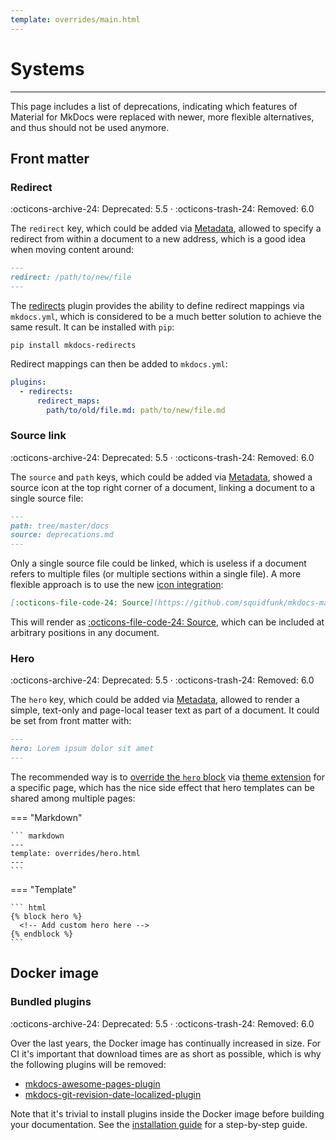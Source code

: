 ```yaml
---
template: overrides/main.html
---
```


# Systems

---

This page includes a list of deprecations, indicating which features of Material
for MkDocs were replaced with newer, more flexible alternatives, and thus should
not be used anymore.

## Front matter

### Redirect

:octicons-archive-24: Deprecated: 5.5 ·
:octicons-trash-24: Removed: 6.0

The `redirect` key, which could be added via [Metadata][1], allowed to
specify a redirect from within a document to a new address, which is a good
idea when moving content around:

``` markdown
---
redirect: /path/to/new/file
---
```

The [redirects][2] plugin provides the ability to define redirect mappings via
`mkdocs.yml`, which is considered to be a much better solution to achieve the
same result. It can be installed with `pip`:

```
pip install mkdocs-redirects
```

Redirect mappings can then be added to `mkdocs.yml`:

``` yaml
plugins:
  - redirects:
      redirect_maps:
        path/to/old/file.md: path/to/new/file.md
```

  [1]: reference/meta-tags.md#metadata
  [2]: https://github.com/datarobot/mkdocs-redirects

### Source link

:octicons-archive-24: Deprecated: 5.5 ·
:octicons-trash-24: Removed: 6.0

The `source` and `path` keys, which could be added via [Metadata][1], showed
a source icon at the top right corner of a document, linking a document to a
single source file:

``` markdown
---
path: tree/master/docs
source: deprecations.md
---
```

Only a single source file could be linked, which is useless if a document refers
to multiple files (or multiple sections within a single file). A more flexible
approach is to use the new [icon integration][3]:

``` markdown
[:octicons-file-code-24: Source](https://github.com/squidfunk/mkdocs-material/blob/master/docs/deprecations.md)
```

This will render as [:octicons-file-code-24: Source][4], which can be included
at arbitrary positions in any document.

  [3]: setup/changing-the-logo-and-icons.md#icons
  [4]: https://github.com/squidfunk/mkdocs-material/blob/master/docs/deprecations.md

### Hero

:octicons-archive-24: Deprecated: 5.5 ·
:octicons-trash-24: Removed: 6.0

The `hero` key, which could be added via [Metadata][1], allowed to render a
simple, text-only and page-local teaser text as part of a document. It could
be set from front matter with:

``` markdown
---
hero: Lorem ipsum dolor sit amet
---
```

The recommended way is to [override the `hero` block][5] via [theme
extension][6] for a specific page, which has the nice side effect that hero
templates can be shared among multiple pages:

=== "Markdown"

    ``` markdown
    ---
    template: overrides/hero.html
    ---
    ```

=== "Template"

    ``` html
    {% block hero %}
      <!-- Add custom hero here -->
    {% endblock %}
    ```

  [5]: customization.md#overriding-blocks
  [6]: customization.md#extending-the-theme

## Docker image

### Bundled plugins

:octicons-archive-24: Deprecated: 5.5 ·
:octicons-trash-24: Removed: 6.0

Over the last years, the Docker image has continually increased in size. For CI
it's important that download times are as short as possible, which is why the
following plugins will be removed:

- [mkdocs-awesome-pages-plugin][7]
- [mkdocs-git-revision-date-localized-plugin][8]

Note that it's trivial to install plugins inside the Docker image before
building your documentation. See the [installation guide][9] for a step-by-step
guide.

  [7]: https://github.com/lukasgeiter/mkdocs-awesome-pages-plugin
  [8]: https://github.com/timvink/mkdocs-git-revision-date-localized-plugin
  [9]: getting-started.md#with-docker
